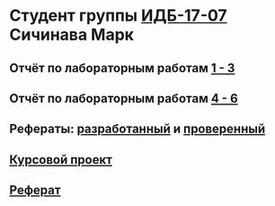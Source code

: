 # Студент группы [ИДБ-17-07](https://github.com/stankin/design-part-1/wiki/list-idb-17-07) Сичинава Марк
## Отчёт по лабораторным работам [1 - 3](https://github.com/igads3d/digizon.github.io/wiki/%D0%9B%D0%B0%D0%B1%D0%BE%D1%80%D0%B0%D1%82%D0%BE%D1%80%D0%BD%D1%8B%D0%B5-%D1%80%D0%B0%D0%B1%D0%BE%D1%82%D1%8B-1-2-3)
## Отчёт по лабораторным работам [4 - 6](https://github.com/igads3d/digizon.github.io/wiki/%D0%9B%D0%B0%D0%B1%D0%BE%D1%80%D0%B0%D1%82%D0%BE%D1%80%D0%BD%D1%8B%D0%B5-%D1%80%D0%B0%D0%B1%D0%BE%D1%82%D1%8B-4-5-6)
## Рефераты: [разработанный](https://github.com/stankin/design-part-1/wiki/exam13-3) и [проверенный](https://github.com/stankin/design-part-1/wiki/exam01-7)
## [Курсовой проект](https://github.com/igads3d/digizon.github.io/wiki)
## [Реферат](https://github.com/stankin/design-part-2/wiki/exam17-2)
